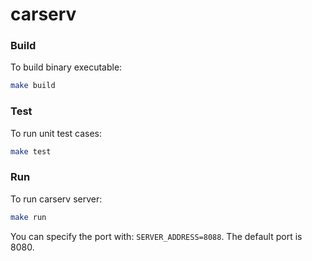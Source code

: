 # carserv


### Build

To build binary executable:
```bash
make build
```

### Test

To run unit test cases:
```bash
make test
```

### Run
To run carserv server:
```bash
make run
```
You can specify the port with: `SERVER_ADDRESS=8088`. The default port is 8080.

